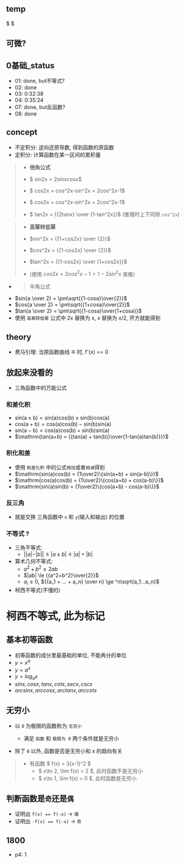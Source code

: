 ## temp
$  $
## 可微?
## 0基础_status
* 01: done, but不等式? 
* 02: done 
* 03: 0:32:38 
* 04: 0:35:24
* 07: done, but反函数?
* 08: done

## concept
* 不定积分: 逆向还原导数, 得到函数的原函数
* 定积分: 计算函数在某一区间的累积量
> * __倍角公式__
> * $ sin2x = 2sinxcosx$
>
> * $ cos2x = cos^2x-sin^2x = 2cos^2x-1$
>
> * $ cos2x = cos^2x-sin^2x = 2cos^2x-1$
>
> * $ tan2x = {{2tanx} \over {1-tan^2x}}$ (推理时上下同除 `cos^2x`)

> * __高幂转低幂__
> * $sin^2x = {{1+cos2x} \over {2}}$
>
> * $cos^2x = {{1-cos2x} \over {2}}$
>
> * $tan^2x = {{1-cos2x} \over {1+cos2x}}$
>
> * (使用 $cos2x = 2cos^2x-1 = 1-2sin^2x$ 来推)

* > 半角公式
* $sin{a \over 2} = \pm\sqrt{{1-cosa}\over{2}}$
* $cos{a \over 2} = \pm\sqrt{{1+cosa}\over{2}}$
* $tan{a \over 2} = \pm\sqrt{{1-cosa}\over{1+cosa}}$
* 使用 `高幂转低幂` 公式中 2x 替换为 x, x 替换为 x/2, 开方就能得到

## theory
* 费马引理: 当原函数曲线 `平` 时, f'(x) == 0 
## 放起来没看的
* 三角函数中的万能公式
### 和差化积
* $\mathrm{sin(a \pm b) = sin(a)cos(b) \pm sin(b)cos(a)}$
* $\mathrm{cos(a + b) = cos(a)cos(b) - sin(b)sin(a)}$
* $\mathrm{sin(a - b) = cos(a)cos(b) + sin(b)sin(a)}$
* $\mathrm{tan(a+b) = {{tan(a) + tan(b)}\over{1-tan(a)tan(b)}}}$
### 积化和差
* 使用 `和差化积` 中的公式`相加`或者`相减`得到
* $\mathrm{sin(a)cos(b) = {1\over2}\{sin(a+b) + sin(a-b)\}}$ 
* $\mathrm{cos(a)cos(b) = {1\over2}\{cos(a+b) + cos(a-b)\}}$ 
* $\mathrm{sin(a)sin(b) = {1\over2}\{cos(a+b) - cos(a-b)\}}$ 
### 反三角
* 就是交换 三角函数中 `x` 和 `y`(输入和输出) 的位置
### 不等式 ?
* 三角不等式:
    * $||a|-|b|| \le |a \pm b| \le |a| + |b|$
* 算术几何不等式: 
    * $a^2 + b^2 \ge 2ab$
    * $|ab| \le {{a^2+b^2}\over{2}}$
    * $a_i \ge 0$, ${{a_1 + ... + a_n} \over n} \ge ^n\sqrt{a_1...a_n}$
* 柯西不等式(不懂的)
# 柯西不等式, 此为标记

## 基本初等函数
* 初等函数的成分里最基础的单位, 不能再分的单位
* $y = x^a$
* $y = a^x$
* $y = log_ax$
* $sinx, cosx, tanx, cotx, secx, cscx$
* $arcsinx, arccosx, arctanx, arccotx$
## 无穷小
* 以 `0` 为极限的函数称为 `无穷小`
    * 满足 `函数` 和 `极限为 0` 两个条件就是无穷小

* 除了 `0` 以外, 函数是否是无穷小和 x 的趋向有关
> * 有函数 $ f(x) = 3(x-1)^2 $
>   * $ x\to 2, \lim f(x) = 2 $, 此时函数不是无穷小
>   * $ x\to 1, \lim f(x) = 0 $, 此时函数是无穷小
## 判断函数是`奇`还是`偶`
* 证明出 `f(x) == f(-x)` -> `偶`
* 证明出 `-f(x) == f(-x)` -> `奇`
## 1800 
* p4: 1
